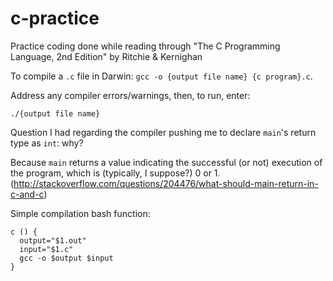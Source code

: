 # c-practice
Practice coding done while reading through "The C Programming Language, 2nd Edition" by Ritchie &amp; Kernighan

To compile a `.c` file in Darwin: `gcc -o {output file name} {c program}.c`.

Address any compiler errors/warnings, then, to run, enter:

`./{output file name}`

Question I had regarding the compiler pushing me to declare `main`'s return type as `int`: why?

Because `main` returns a value indicating the successful (or not) execution of the program, which is (typically, I suppose?) 0 or 1.
(http://stackoverflow.com/questions/204476/what-should-main-return-in-c-and-c)

Simple compilation bash function:
```
c () {
  output="$1.out"
  input="$1.c"
  gcc -o $output $input
}
